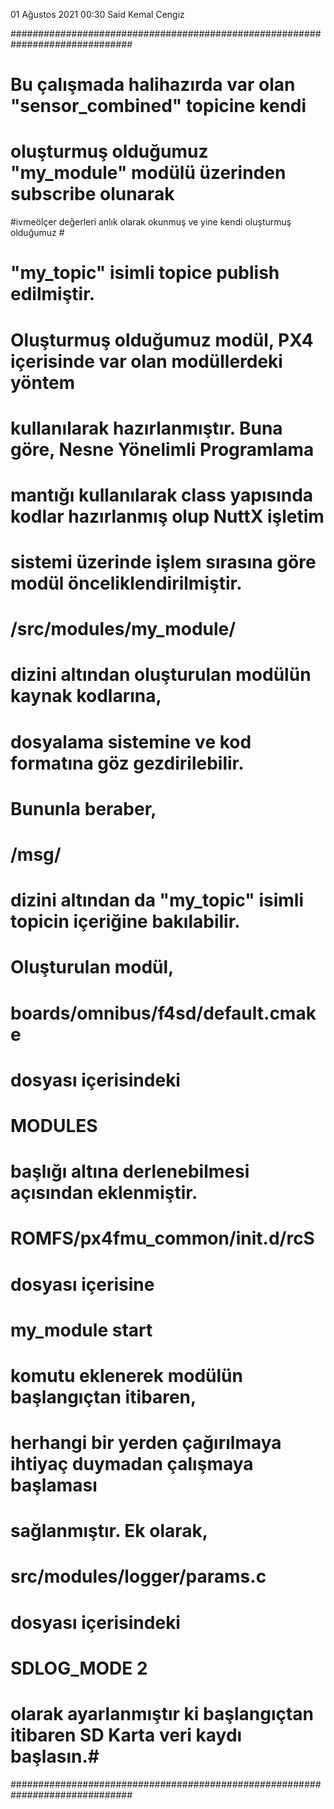 01 Ağustos 2021
00:30
Said Kemal Cengiz

##############################################################################
#     Bu çalışmada halihazırda var olan "sensor_combined" topicine kendi 	#
#    oluşturmuş olduğumuz "my_module" modülü üzerinden subscribe olunarak 	#
#ivmeölçer değerleri anlık olarak okunmuş ve yine kendi oluşturmuş olduğumuz #
#		"my_topic" isimli topice publish edilmiştir.			#
#										#
#										#
#  Oluşturmuş olduğumuz modül, PX4 içerisinde var olan modüllerdeki yöntem 	#
#     kullanılarak hazırlanmıştır. Buna göre, Nesne Yönelimli Programlama    #
# mantığı kullanılarak class yapısında kodlar hazırlanmış olup NuttX işletim	#
#	sistemi üzerinde işlem sırasına göre modül önceliklendirilmiştir.	#
#										#
#										#
#			    /src/modules/my_module/				#
#	     dizini altından oluşturulan modülün kaynak kodlarına,		#
#	   dosyalama sistemine ve kod formatına göz gezdirilebilir. 		#
#				Bununla beraber,				#
#				     /msg/					#
#	dizini altından da "my_topic" isimli topicin içeriğine bakılabilir.	#
#										#
#										#
#				Oluşturulan modül,				#
#			boards/omnibus/f4sd/default.cmake			#
#			     dosyası içerisindeki				#
#				     MODULES					#
#		başlığı altına derlenebilmesi açısından eklenmiştir.		#
#										#
#										#
# 			ROMFS/px4fmu_common/init.d/rcS			#
#				dosyası içerisine				#
#				 my_module start				#
#		komutu eklenerek modülün başlangıçtan itibaren, 		#
#   herhangi bir yerden çağırılmaya ihtiyaç duymadan çalışmaya başlaması	#
#   		           sağlanmıştır. Ek olarak, 				#
#			  src/modules/logger/params.c				#
#			     dosyası içerisindeki 				#
#				SDLOG_MODE 2 					#
# olarak ayarlanmıştır ki başlangıçtan itibaren SD Karta veri kaydı başlasın.#
##############################################################################

